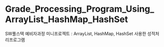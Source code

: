# Grade_Processing_Program_Using_ArrayList_HashMap_HashSet
SW풀스택 예비자과정 미니프로젝트 : ArrayList, HashMap, HashSet 사용한 성적처리프로그램
